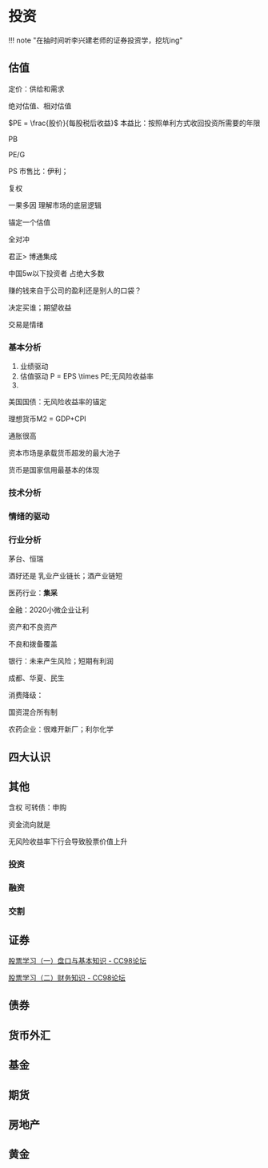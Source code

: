 # 投资

!!! note "在抽时间听李兴建老师的证券投资学，挖坑ing"


## 估值
定价：供给和需求

绝对估值、相对估值


$PE = \frac{股价}{每股税后收益}$ 本益比：按照单利方式收回投资所需要的年限

PB

PE/G

PS 市售比：伊利；



复权

一果多因
理解市场的底层逻辑

锚定一个估值

全对冲

君正> 博通集成

中国5w以下投资者 占绝大多数

赚的钱来自于公司的盈利还是别人的口袋？

决定买谁；期望收益

交易是情绪

### 基本分析

1. 业绩驱动
2. 估值驱动 P = EPS \times PE;无风险收益率
3. 

美国国债：无风险收益率的锚定


理想货币M2 = GDP+CPI

通胀很高

资本市场是承载货币超发的最大池子

货币是国家信用最基本的体现

### 技术分析

### 情绪的驱动



### 行业分析

茅台、恒瑞

酒好还是
乳业产业链长；酒产业链短



医药行业：**集采**

金融：2020小微企业让利

资产和不良资产

不良和拨备覆盖


银行：未来产生风险；短期有利润

成都、华夏、民生


消费降级：

国资混合所有制


农药企业：很难开新厂；利尔化学

## 四大认识
 


## 其他

含权
可转债：申购


资金流向就是

无风险收益率下行会导致股票价值上升



### 投资

### 融资

### 交割


## 证券

[股票学习（一）盘口与基本知识 - CC98论坛](https://www.cc98.org/topic/5252227)

[股票学习（二）财务知识 - CC98论坛](https://www.cc98.org/topic/5261246)
## 债券

## 货币外汇

## 基金

## 期货


## 房地产

## 黄金